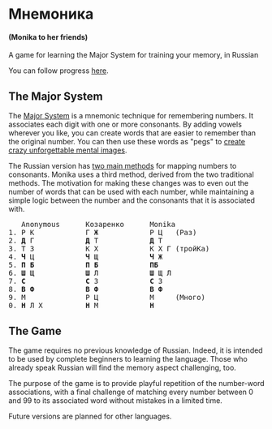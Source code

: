 # Мнемоника
#### (Monika to her friends)

A game for learning the Major System for training your memory, in Russian

You can follow progress [here](https://lexogram.github.io/monika/).

## The Major System
The [Major System](https://en.wikipedia.org/wiki/Mnemonic_major_system) is a mnemonic technique for remembering numbers. It associates each digit with one or more consonants. By adding vowels wherever you like, you can create words that are easier to remember than the original number. You can then use these words as "pegs" to [create crazy unforgettable mental images](https://www.ted.com/talks/joshua_foer_feats_of_memory_anyone_can_do).

The Russian version has [two main methods](https://ru.wikipedia.org/wiki/Мнемоника#Методы) for mapping numbers to consonants. Monika uses a third method, derived from the two traditional methods. The motivation for  making these changes was to even out the number of words that can be used with each number, while maintaining a simple logic between the number and the consonants that it is associated with.

<pre>
   Anonymous      Козаренко      Monika  
1. Р К            Г Ж            Р Ц   (Раз)
2. <strong>Д</strong> Г            <strong>Д</strong> Т            <strong>Д</strong> Т                    
3. Т З            К Х            К Х Г (тройКа)
4. <strong>Ч</strong> Ц            <strong>Ч</strong> Щ            <strong>Ч</strong> Ж 
5. <strong>П Б            П Б            ПБ</strong>
6. <strong>Ш</strong> Щ            <strong>Ш</strong> Л            <strong>Ш</strong> Щ Л 
7. <strong>С</strong>              <strong>С</strong> З            <strong>С</strong> З 
8. <strong>В Ф            В Ф            В Ф</strong>
9. М              Р Ц            М     (Много)
0. <strong>Н</strong> Л Х          <strong>Н</strong> М            <strong>Н</strong>
</pre>

## The Game

The game requires no previous knowledge of Russian. Indeed, it is intended to be used by complete beginners to learning the language. Those who already speak Russian will find the memory aspect challenging, too. 

The purpose of the game is to provide playful repetition of the number-word associations, with a final challenge of matching every number between 0 and 99 to its associated word without mistakes in a limited time. 

Future versions are planned for other languages.
